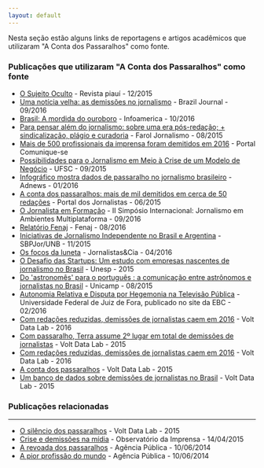 ```yaml
---
layout: default
---
```


Nesta seção estão alguns links de reportagens e artigos acadêmicos que utilizaram "A Conta dos Passaralhos" como fonte.

### Publicações que utilizaram "A Conta dos Passaralhos" como fonte

- [O Sujeito Oculto](http://piaui.folha.uol.com.br/materia/o-sujeito-oculto/) - Revista piauí - 12/2015
- [Uma notícia velha: as demissões no jornalismo](http://bit.ly/2oy2cis) - Brazil Journal - 09/2016
- [Brasil: A mordida do ouroboro](http://www.infoamerica.org/icr/n10/blotta.pdf) - Infoamerica - 10/2016
- [Para pensar além do jornalismo: sobre uma era pós-redação; + sindicalização, plágio e curadoria](http://bit.ly/2oyeqHP) - Farol Jornalismo - 08/2015
- [Mais de 500 profissionais da imprensa foram demitidos em 2016](http://bit.ly/2oy5rXf) - Portal Comunique-se
- [Possibilidades para o Jornalismo em Meio à Crise de um Modelo de Negócio](http://bit.ly/2oyexDf) - UFSC - 09/2015
- [Infográfico mostra dados de passaralho no jornalismo brasileiro](http://bit.ly/2oycqzl) - Adnews - 01/2016
- [A conta dos passaralhos: mais de mil demitidos em cerca de 50 redações](http://bit.ly/2oy4e2i) - Portal dos Jornalistas - 06/2015
- [O Jornalista em Formação](http://bit.ly/2oy6g2h) - II Simpósio Internacional: Jornalismo em Ambientes Multiplataforma - 09/2016
- [Relatório Fenaj](http://fenaj.org.br/wp-content/uploads/2014/12/ata37cnj.pdf) - Fenaj - 08/2016
- [Iniciativas de Jornalismo Independente no Brasil e Argentina](http://bit.ly/2oyfyv3) - SBPJor/UNB - 11/2015
- [Os focos da luneta](http://bit.ly/2oy9G58) - Jornalistas&Cia - 04/2016
- [O Desafio das Startups: Um estudo com empresas nascentes de jornalismo no Brasil](http://bit.ly/2oy9t21) - Unesp - 2015
- [Do 'astronomês' para o português : a comunicação entre astrônomos e jornalistas no Brasil](http://bit.ly/2oyawPr) - Unicamp - 08/2015
- [Autonomia Relativa e Disputa por Hegemonia na Televisão Pública](http://bit.ly/2oxW4qE) - Universidade Federal de Juiz de Fora, publicado no site da EBC - 02/2016
- [Com redações reduzidas, demissões de jornalistas caem em 2016](http://bit.ly/2oy7879) - Volt Data Lab - 2016
- [Com passaralho, Terra assume 2º lugar em total de demissões de jornalistas](http://bit.ly/1KTbfkG) - Volt Data Lab - 2015
- [Com redações reduzidas, demissões de jornalistas caem em 2016](http://bit.ly/2cEcFbj) - Volt Data Lab - 2016
- [A conta dos passaralhos](http://bit.ly/2cIQxeQ) - Volt Data Lab - 2015
- [Um banco de dados sobre demissões de jornalistas no Brasil](http://bit.ly/1E6tdLq) - Volt Data Lab - 2015

### Publicações relacionadas

---

- [O silêncio dos passaralhos](http://bit.ly/2cIR54p) - Volt Data Lab - 2015
- [Crise e demissões na mídia](http://observatoriodaimprensa.com.br/imprensa-em-questao/crise-e-demissoes-na-midia/) - Observatório da Imprensa - 14/04/2015
- [A revoada dos passaralhos](http://apublica.org/2013/06/revoada-dos-passaralhos/) - Agência Pública - 10/06/2014
- [A pior profissão do mundo](http://apublica.org/2013/06/pior-profissao-mundo/) - Agência Pública - 10/06/2014
